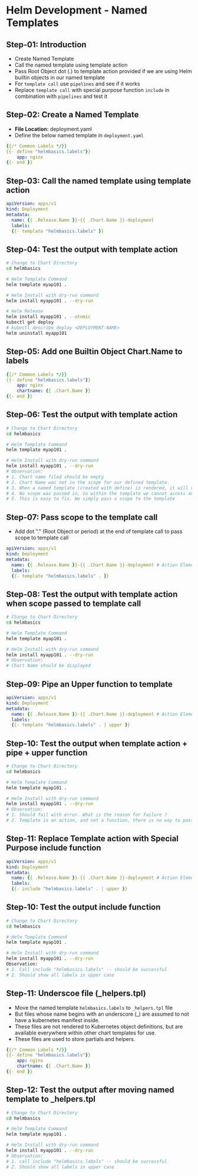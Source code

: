 # Helm Development - Named Templates

## Step-01: Introduction

- Create Named Template
- Call the named template using template action
- Pass Root Object dot (.) to template action provided if we are using Helm builtin objects in our named template
- For `template call` use `pipelines` and see if it works
- Replace `template call` with special purpose function `include` in combination with `pipelines` and test it


## Step-02: Create a Named Template

- **File Location:** deployment.yaml
- Define the below named template in `deployment.yaml`

```yaml
{{/* Common Labels */}}
{{- define "helmbasics.labels"}}
    app: nginx
{{- end }}
```

## Step-03: Call the named template using template action

```yaml
apiVersion: apps/v1
kind: Deployment
metadata:
  name: {{ .Release.Name }}-{{ .Chart.Name }}-deployment
  labels:
  {{- template "helmbasics.labels" }}
```

## Step-04: Test the output with template action

```sh
# Change to Chart Directory
cd helmbasics

# Helm Template Command
helm template myap101 .

# Helm Install with dry-run command
helm install myapp101 . --dry-run

# Helm Release
helm install myapp101 . --atomic
kubectl get deploy
# kubectl describe deploy <DEPLOYMENT-NAME>
helm uninstall myapp101
```

## Step-05: Add one Builtin Object Chart.Name to labels

```yaml
{{/* Common Labels */}}
{{- define "helmbasics.labels"}}
    app: nginx
    chartname: {{ .Chart.Name }}
{{- end }}
```

## Step-06: Test the output with template action

```sh
# Change to Chart Directory
cd helmbasics

# Helm Template Command
helm template myap101 .

# Helm Install with dry-run command
helm install myapp101 . --dry-run
# Observation:
# 1. Chart name filed should be empty
# 2. Chart Name was not in the scope for our defined template.
# 3. When a named template (created with define) is rendered, it will receive the scope passed in by the template call.
# 4. No scope was passed in, so within the template we cannot access anything in "."
# 5. This is easy to fix. We simply pass a scope to the template
```

## Step-07: Pass scope to the template call

- Add dot "." (Root Object or period) at the end of template call to pass scope to template call

```yaml
apiVersion: apps/v1
kind: Deployment
metadata:
  name: {{ .Release.Name }}-{{ .Chart.Name }}-deployment # Action Element
  labels:
  {{- template "helmbasics.labels" . }}
```

## Step-08: Test the output with template action when scope passed to template call

```sh
# Change to Chart Directory
cd helmbasics

# Helm Template Command
helm template myap101 .

# Helm Install with dry-run command
helm install myapp101 . --dry-run
# Observation:
# Chart Name should be displayed
```

## Step-09: Pipe an Upper function to template

```yaml
apiVersion: apps/v1
kind: Deployment
metadata:
  name: {{ .Release.Name }}-{{ .Chart.Name }}-deployment # Action Element
  labels:
  {{- template "helmbasics.labels" . | upper }}
```

## Step-10: Test the output when template action + pipe + upper function

```sh
# Change to Chart Directory
cd helmbasics

# Helm Template Command
helm template myap101 .

# Helm Install with dry-run command
helm install myapp101 . --dry-run
# Observation:
# 1. Should fail with error. What is the reason for failure ?
# 2. Template is an action, and not a function, there is no way to pass the output of a template call to other functions;
```

## Step-11: Replace Template action with Special Purpose include function

```yaml
apiVersion: apps/v1
kind: Deployment
metadata:
  name: {{ .Release.Name }}-{{ .Chart.Name }}-deployment # Action Element
  labels:
  {{- include "helmbasics.labels" . | upper }}
```

## Step-10: Test the output include function

```sh
# Change to Chart Directory
cd helmbasics

# Helm Template Command
helm template myap101 .

# Helm Install with dry-run command
helm install myapp101 . --dry-run
Observation:
# 1. Call include "helmbasics.labels" -- should be successful
# 2. Should show all labels in upper case
```

## Step-11: Underscoe file (_helpers.tpl)

- Move the named template `helmbasics.labels` to `_helpers.tpl` file
- But files whose name begins with an underscore (_) are assumed to not have a kubernetes manifest inside.
- These files are not rendered to Kubernetes object definitions, but are available everywhere within other chart templates for use.
- These files are used to store partials and helpers.

```yaml
{{/* Common Labels */}}
{{- define "helmbasics.labels"}}
    app: nginx
    chartname: {{ .Chart.Name }}
{{- end }}
```

## Step-12: Test the output after moving named template to _helpers.tpl

```sh
# Change to Chart Directory
cd helmbasics

# Helm Template Command
helm template myap101 .

# Helm Install with dry-run command
helm install myapp101 . --dry-run
# Observation:
# 1. call include "helmbasics.labels" -- should be successful
# 2. Should show all labels in upper case
```
